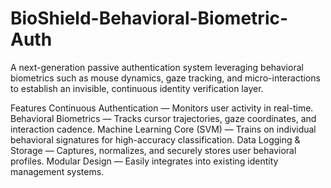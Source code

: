 # BioShield-Behavioral-Biometric-Auth
A next-generation passive authentication system leveraging behavioral biometrics such as mouse dynamics, gaze tracking, and micro-interactions to establish an invisible, continuous identity verification layer.
 
Features
Continuous Authentication — Monitors user activity in real-time.
Behavioral Biometrics — Tracks cursor trajectories, gaze coordinates, and interaction cadence.
Machine Learning Core (SVM) — Trains on individual behavioral signatures for high-accuracy classification.
Data Logging & Storage — Captures, normalizes, and securely stores user behavioral profiles.
Modular Design — Easily integrates into existing identity management systems.
